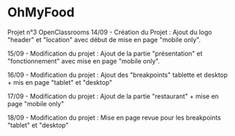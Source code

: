 # OhMyFood
Projet n°3 OpenClassrooms 14/09 - Création du Projet : Ajout du logo "header" et "location" avec début de mise en page "mobile only".

15/09 - Modification du projet : Ajout de la partie "présentation" et "fonctionnement" avec mise en page "mobile only".

16/09 - Modification du projet : Ajout des "breakpoints" tablette et desktop + mis en page "tablet" et "desktop"

17/09 - Modification du projet : Ajout de la partie "restaurant" + mise en page "mobile only"

18/09 - Modification du projet : Mise en page revue pour les breakpoints "tablet" et "desktop"